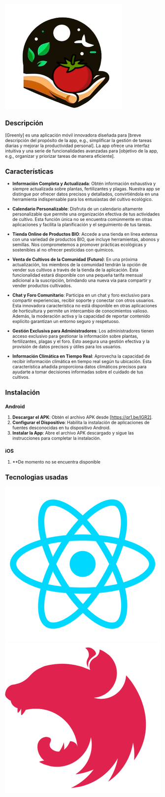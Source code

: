 ![Logo](images/Logo.png)


## Descripción

[Greenly] es una aplicación móvil innovadora diseñada para [breve descripción del propósito de la app, e.g., simplificar la gestión de tareas diarias y mejorar la productividad personal]. La app ofrece una interfaz intuitiva y una serie de funcionalidades avanzadas para [objetivo de la app, e.g., organizar y priorizar tareas de manera eficiente].

## Características

- **Información Completa y Actualizada**: Obtén información exhaustiva y siempre actualizada sobre plantas, fertilizantes y plagas. Nuestra app se distingue por ofrecer datos precisos y detallados, convirtiéndola en una herramienta indispensable para los entusiastas del cultivo ecológico.

- **Calendario Personalizable**: Disfruta de un calendario altamente personalizable que permite una organización efectiva de tus actividades de cultivo. Esta función única no se encuentra comúnmente en otras aplicaciones y facilita la planificación y el seguimiento de tus tareas.

- **Tienda Online de Productos BIO**: Accede a una tienda en línea extensa con una variedad de productos BIO, que incluye herramientas, abonos y semillas. Nos comprometemos a promover prácticas ecológicas y sostenibles al no ofrecer pesticidas con químicos.

- **Venta de Cultivos de la Comunidad (Futuro)**: En una próxima actualización, los miembros de la comunidad tendrán la opción de vender sus cultivos a través de la tienda de la aplicación. Esta funcionalidad estará disponible con una pequeña tarifa mensual adicional a la suscripción, brindando una nueva vía para compartir y vender productos cultivados.

- **Chat y Foro Comunitario**: Participa en un chat y foro exclusivo para compartir experiencias, recibir soporte y conectar con otros usuarios. Esta innovadora característica no está disponible en otras aplicaciones de horticultura y permite un intercambio de conocimientos valioso. Además, la moderación activa y la capacidad de reportar contenido explícito garantizan un entorno seguro y respetuoso.

- **Gestión Exclusiva para Administradores**: Los administradores tienen acceso exclusivo para gestionar la información sobre plantas, fertilizantes, plagas y el foro. Esto asegura una gestión efectiva y la provisión de datos precisos y útiles para los usuarios.

- **Información Climática en Tiempo Real**: Aprovecha la capacidad de recibir información climática en tiempo real según tu ubicación. Esta característica añadida proporciona datos climáticos precisos para ayudarte a tomar decisiones informadas sobre el cuidado de tus cultivos.


## Instalación

### Android

1. **Descargar el APK**: Obtén el archivo APK desde [https://qr1.be/IGR2].
2. **Configurar el Dispositivo**: Habilita la instalación de aplicaciones de fuentes desconocidas en tu dispositivo Android.
3. **Instalar la App**: Abre el archivo APK descargado y sigue las instrucciones para completar la instalación.

### iOS

1. **De momento no se encuentra disponible


## Tecnologias usadas
![react](images/react.png)
![nestjs](images/nestjs.png)




